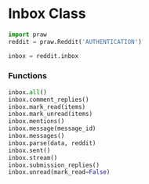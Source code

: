 # Inbox Class

```python
import praw
reddit = praw.Reddit('AUTHENTICATION')

inbox = reddit.inbox
```

### Functions

```python
inbox.all()
inbox.comment_replies()
inbox.mark_read(items)
inbox.mark_unread(items)
inbox.mentions()
inbox.message(message_id)
inbox.messages()
inbox.parse(data, reddit)
inbox.sent()
inbox.stream()
inbox.submission_replies()
inbox.unread(mark_read=False)
```
